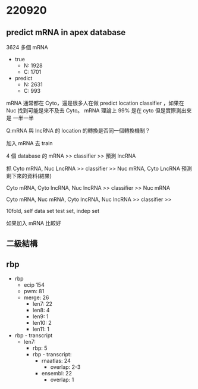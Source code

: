 # 220920

## predict mRNA in apex database

3624 多個 mRNA

- true
  - N: 1928
  - C: 1701
- predict
  - N: 2631
  - C: 993

mRNA 通常都在 Cyto，還是很多人在做 predict location classifier ，如果在 Nuc 找到可能是來不及去 Cyto。
mRNA 理論上 99% 是在 cyto 但是實際測出來是 一半一半

Q:mRNA 與 lncRNA 的 location 的轉換是否同一個轉換機制？

加入 mRNA 去 train

4 個 database 的 mRNA >> classifier >> 預測 lncRNA

抓 Cyto mRNA, Nuc LncRNA >> classifier >> Nuc mRNA, Cyto LncRNA 預測剩下來的資料(結果)

Cyto mRNA, Cyto lncRNA, Nuc lncRNA >> classifier >> Nuc mRNA

Cyto mRNA, Nuc mRNA, Cyto lncRNA, Nuc lncRNA >> classifier >> 

10fold, self data set test set, indep set

如果加入 mRNA 比較好


## 二級結構

## rbp

- rbp
  - ecip 154
  - pwm: 81
  - merge: 26
    - len7: 22
    - len8: 4
    - len9: 1
    - len10: 2
    - len11: 1
- rbp - transcript
  - len7:
    - rbp: 5
    - rbp - transcript:
      - rnaatlas: 24
        - overlap: 2-3
      - ensembl: 22
        - overlap: 1
